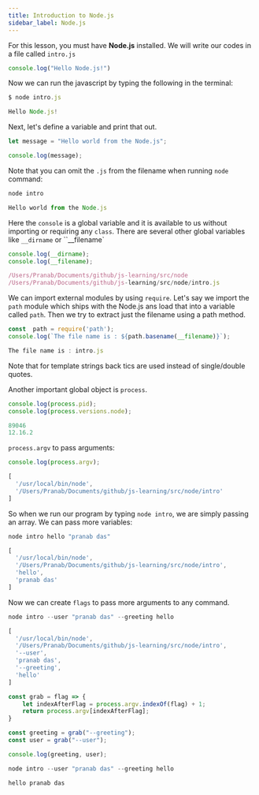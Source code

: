 ```yaml
---
title: Introduction to Node.js
sidebar_label: Node.js
---
```


For this lesson, you must have **Node.js** installed. We will write our codes in
a file called `intro.js`
```js
console.log("Hello Node.js!")
```

Now we can run the javascript by typing the following in the terminal:
```js
$ node intro.js

Hello Node.js!
```

Next, let's define a variable and print that out.
```js
let message = "Hello world from the Node.js";

console.log(message);
```
Note that you can omit the `.js` from the filename when running `node` command:
```js
node intro

Hello world from the Node.js
```

Here the `console` is a global variable and it is available to us without
importing or requiring any `class`. There are several other global variables
like `__dirname` or ``__filename`
```js
console.log(__dirname);
console.log(__filename);

/Users/Pranab/Documents/github/js-learning/src/node
/Users/Pranab/Documents/github/js-learning/src/node/intro.js
```

We can import external modules by using `require`. Let's say we import the
`path` module which ships with the Node.js ans load that into a variable called
`path`. Then we try to extract just the filename using a path method.
```js
const  path = require('path');
console.log(`The file name is : ${path.basename(__filename)}`);

The file name is : intro.js
```

Note that for template strings back tics are used instead of single/double
quotes.

Another important global object is `process`.
```js
console.log(process.pid);
console.log(process.versions.node);

89046
12.16.2
```

`process.argv` to pass arguments:
```js
console.log(process.argv);

[
  '/usr/local/bin/node',
  '/Users/Pranab/Documents/github/js-learning/src/node/intro'
]
```

So when we run our program by typing `node intro`, we are simply passing an
array. We can pass more variables:
```js
node intro hello "pranab das"

[
  '/usr/local/bin/node',
  '/Users/Pranab/Documents/github/js-learning/src/node/intro',
  'hello',
  'pranab das'
]
```

Now we can create `flags` to pass more arguments to any command.
```js
node intro --user "pranab das" --greeting hello

[
  '/usr/local/bin/node',
  '/Users/Pranab/Documents/github/js-learning/src/node/intro',
  '--user',
  'pranab das',
  '--greeting',
  'hello'
]
```

```js
const grab = flag => {
    let indexAfterFlag = process.argv.indexOf(flag) + 1;
    return process.argv[indexAfterFlag];
}

const greeting = grab("--greeting");
const user = grab("--user");

console.log(greeting, user);
```
```js
node intro --user "pranab das" --greeting hello

hello pranab das
```

